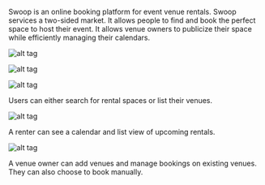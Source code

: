 
Swoop is an online booking platform for event venue rentals. Swoop services a two-sided market. It allows people to find and book the perfect space to host their event. It allows venue owners to publicize their space while efficiently managing their calendars. 

![alt tag](https://raw.github.com/tejak/swoop-demo/master/img/1.png)

![alt tag](https://raw.github.com/tejak/swoop-demo/master/img/2.png)

![alt tag](https://raw.github.com/tejak/swoop-demo/master/img/3.png)

Users can either search for rental spaces or list their venues.

![alt tag](https://raw.github.com/tejak/swoop-demo/master/img/4.png)

A renter can see a calendar and list view of upcoming rentals.

![alt tag](https://raw.github.com/tejak/swoop-demo/master/img/5.png)

A venue owner can add venues and manage bookings on existing venues. They can also choose to book manually. 